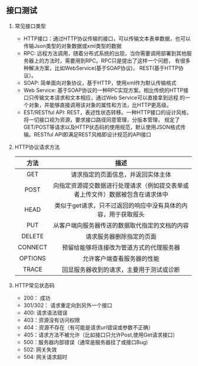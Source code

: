 
## 接口测试
1. 常见接口类型
    + HTTP接口：通过HTTP协议传输的接口，可以传输文本表单数据，也可以传输Json类型的对象数据或xml类型的数据
    + RPC: 远程方法调用，随着分布式系统的出现，当你需要调用部署到其他服务器上的方法时，需要用到RPC。RPC只是提出了这样一个问题，
    有很多种解决方案，比如WebService(基于SOAP协议)， REST(基于HTTP协议）。
    + SOAP: 简单面向对象协议，基于HTTP，使用xml作为默认传输格式  
    + Web Service: 基于SOAP协议的一种RPC实现方案。相比传统的HTTP接口只传输文本请求和文本相应，通过Web Service可以直接拿到远程
    的一个对象，并能够直接调用该对象的属性和方法，比HTTP更高级。
    + EST/RESTful API: REST，表述性状态转移。一种HTTP接口的设计风格，将一切接口视为资源，要求接口路径同意管理，分版本管理，
    规定了GET/POST等请求以及HTTP状态码的使用规范，默认使用JSON格式传输。RESTful API即满足REST风格即设计规范的API接口
    
2. HTTP协议请求方法

   |方法|描述|
   | :-----: |  :----: |
   |GET	|请求指定的页面信息，并返回实体主体|
   |POST |向指定资源提交数据进行处理请求（例如提交表单或者上传文件）数据被包含在请求体中|
   |HEAD	|类似于get请求，只不过返回的响应中没有具体的内容，用于获取报头|
   |PUT	|从客户端向服务器传送的数据取代指定的文档的内容|
   |DELETE	|请求服务器删除指定的页面|
   |CONNECT	|预留给能够将连接改为管道方式的代理服务器|
   |OPTIONS	|允许客户端查看服务器的性能|
   |TRACE	|回显服务器收到的请求，主要用于测试或诊断|
   
3.  HTTP常见状态码
    + 200： 成功
    + 301/302： 请求重定向到另外一个接口
    + 400: 请求语法错误
    + 403：资源没有访问权限
    + 404：资源不存在（有可能是请求url错误或参数不正确）
    + 405：请求方法不被允许（比如接口只允许Post,使用Get请求接口）
    + 500：服务器内部错误（通常是服务器挂了或接口Bug)
    + 502: 网关失效
    + 504: 网关请求超时